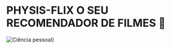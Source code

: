 # PHYSIS-FLIX O SEU RECOMENDADOR DE FILMES 🤙
![Ciência pessoal](https://media1.tenor.com/m/vOfmcVd-haMAAAAC/code-purpose-of-life.gif))

